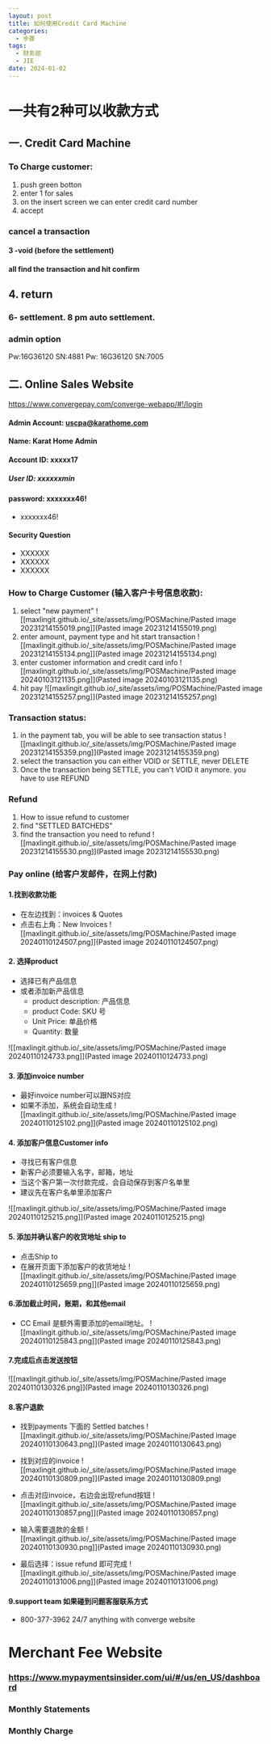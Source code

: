 ```yaml
---
layout: post
title: 如何使用Credit Card Machine
categories:
  - 步骤
tags:
  - 财务部
  - JIE
date: 2024-01-02
---
```

# 一共有2种可以收款方式

## 一. Credit Card Machine
### To Charge customer:
1. push green botton
2. enter 1 for sales
3. on the insert screen we can enter credit card number
4. accept


### cancel a transaction
#### 3 -void (before the settlement)

#### all find the transaction and hit confirm

## 4. return

### 6- settlement.   8 pm auto settlement.

### admin option
Pw:16G36120    SN:4881
Pw: 16G36120    SN:7005








## 二. Online Sales Website

https://www.convergepay.com/converge-webapp/#!/login
#### Admin Account: uscpa@karathome.com
#### Name: Karat Home Admin

#### Account ID: xxxxx17
##### User ID: xxxxxxmin
#### password: xxxxxxx46!

- xxxxxxx46!



#### Security Question

- XXXXXX
- XXXXXX
- XXXXXX

### How to Charge Customer (输入客户卡号信息收款):


1. select "new payment"
![[maxlingit.github.io/_site/assets/img/POSMachine/Pasted image 20231214155019.png]](Pasted image 20231214155019.png)
2. enter amount, payment type and hit start transaction
![[maxlingit.github.io/_site/assets/img/POSMachine/Pasted image 20231214155134.png]](Pasted image 20231214155134.png)
2. enter customer information and credit card info
![[maxlingit.github.io/_site/assets/img/POSMachine/Pasted image 20240103121135.png]](Pasted image 20240103121135.png)
3. hit pay
![[maxlingit.github.io/_site/assets/img/POSMachine/Pasted image 20231214155257.png]](Pasted image 20231214155257.png)
### Transaction status:

1. in the payment tab, you will be able to see transaction status
![[maxlingit.github.io/_site/assets/img/POSMachine/Pasted image 20231214155359.png]](Pasted image 20231214155359.png)
2. select the transaction you can either VOID or SETTLE, never DELETE
3. Once the transaction being SETTLE, you can't VOID it anymore. you have to use REFUND

### Refund 

1. How to issue refund to customer
2. find "SETTLED BATCHEDS"
3. find the transaction you need to refund 
![[maxlingit.github.io/_site/assets/img/POSMachine/Pasted image 20231214155530.png]](Pasted image 20231214155530.png)


### Pay online (给客户发邮件，在网上付款)

#### 1.找到收款功能

- 在左边找到：invoices & Quotes
- 点击右上角：New Invoices
![[maxlingit.github.io/_site/assets/img/POSMachine/Pasted image 20240110124507.png]](Pasted image 20240110124507.png)
#### 2. 选择product
- 选择已有产品信息
- 或者添加新产品信息
	- product description: 产品信息
	- product Code: SKU 号
	- Unit Price: 单品价格
	- Quantity: 数量

![[maxlingit.github.io/_site/assets/img/POSMachine/Pasted image 20240110124733.png]](Pasted image 20240110124733.png)
####  3. 添加invoice number
- 最好invoice number可以跟NS对应
- 如果不添加，系统会自动生成
![[maxlingit.github.io/_site/assets/img/POSMachine/Pasted image 20240110125102.png]](Pasted image 20240110125102.png)
####  4. 添加客户信息Customer info 
- 寻找已有客户信息
- 新客户必须要输入名字，邮箱，地址
- 当这个客户第一次付款完成，会自动保存到客户名单里
- 建议先在客户名单里添加客户

![[maxlingit.github.io/_site/assets/img/POSMachine/Pasted image 20240110125215.png]](Pasted image 20240110125215.png)
####  5. 添加并确认客户的收货地址 ship to

- 点击Ship to
- 在展开页面下添加客户的收货地址
![[maxlingit.github.io/_site/assets/img/POSMachine/Pasted image 20240110125659.png]](Pasted image 20240110125659.png)

#### 6.添加截止时间，账期，和其他email
- CC Email 是额外需要添加的email地址。
![[maxlingit.github.io/_site/assets/img/POSMachine/Pasted image 20240110125843.png]](Pasted image 20240110125843.png)
#### 7.完成后点击发送按钮
![[maxlingit.github.io/_site/assets/img/POSMachine/Pasted image 20240110130326.png]](Pasted image 20240110130326.png)
#### 8.客户退款
- 找到payments 下面的 Settled batches
 ![[maxlingit.github.io/_site/assets/img/POSMachine/Pasted image 20240110130643.png]](Pasted image 20240110130643.png)
 
 - 找到对应的invoice
 ![[maxlingit.github.io/_site/assets/img/POSMachine/Pasted image 20240110130809.png]](Pasted image 20240110130809.png)

- 点击对应invoice，右边会出现refund按钮
![[maxlingit.github.io/_site/assets/img/POSMachine/Pasted image 20240110130857.png]](Pasted image 20240110130857.png)

- 输入需要退款的金额
![[maxlingit.github.io/_site/assets/img/POSMachine/Pasted image 20240110130930.png]](Pasted image 20240110130930.png)

- 最后选择：issue refund 即可完成
![[maxlingit.github.io/_site/assets/img/POSMachine/Pasted image 20240110131006.png]](Pasted image 20240110131006.png)


#### 9.support team 如果碰到问题客服联系方式

- 800-377-3962   24/7 anything with converge website



# Merchant Fee Website

### https://www.mypaymentsinsider.com/ui/#/us/en_US/dashboard

### Monthly Statements
### Monthly Charge